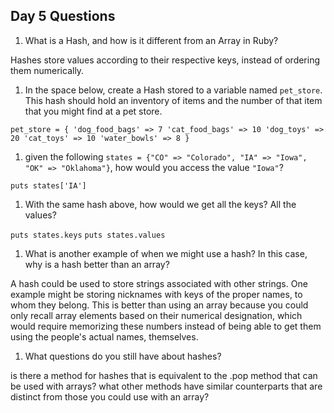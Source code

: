## Day 5 Questions

1. What is a Hash, and how is it different from an Array in Ruby?

  Hashes store values according to their respective keys, instead of ordering them numerically.

1. In the space below, create a Hash stored to a variable named `pet_store`.  This hash should hold an inventory of items and the number of that item that you might find at a pet store.

`pet_store = {
  'dog_food_bags' => 7
  'cat_food_bags' => 10
  'dog_toys' => 20
  'cat_toys' => 10
  'water_bowls' => 8
  }`

1. given the following `states = {"CO" => "Colorado", "IA" => "Iowa", "OK" => "Oklahoma"}`, how would you access the value `"Iowa"`?

`puts states['IA']`

1. With the same hash above, how would we get all the keys?  All the values?

`puts states.keys`
`puts states.values`

1. What is another example of when we might use a hash?  In this case, why is a hash better than an array?

A hash could be used to store strings associated with other strings. One example might be storing nicknames with keys of the proper names, to whom they belong. This is better than using an array because you could only recall array elements based on their numerical designation, which would require memorizing these numbers instead of being able to get them using the people's actual names, themselves.

1. What questions do you still have about hashes?

is there a method for hashes that is equivalent to the .pop method that can be used with arrays? what other methods have similar counterparts that are distinct from those you could use with an array? 
